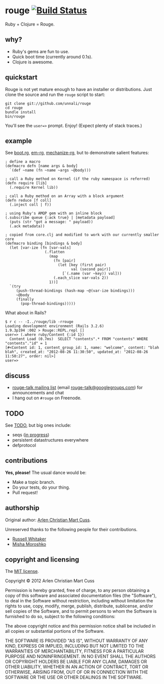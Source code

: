 # rouge [![Build Status](https://secure.travis-ci.org/unnali/rouge.png)](http://travis-ci.org/unnali/rouge)

Ruby + Clojure = Rouge.

## why?

* Ruby's gems are fun to use.
* Quick boot time (currently around 0.1s).
* Clojure is awesome.

## quickstart

Rouge is not yet mature enough to have an installer or distributions.  Just
clone the source and run the `rouge` script to start:

    git clone git://github.com/unnali/rouge
    cd rouge
    bundle install
    bin/rouge

You'll see the `user=>` prompt.  Enjoy!  (Expect plenty of stack traces.)

## example

See [boot.rg](https://github.com/unnali/rouge/blob/master/lib/boot.rg),
[em-rg](https://github.com/unnali/em-rg),
[mechanize-rg](https://github.com/unnali/mechanize-rg), but to demonstrate
salient features:

    ; define a macro
    (defmacro defn [name args & body]
      `(def ~name (fn ~name ~args ~@body)))

    ; call a Ruby method on Kernel (if the ruby namespace is referred)
    (defn require [lib]
      (.require Kernel lib))

    ; call a Ruby method on an Array with a block argument
    (defn reduce [f coll]
      (.inject coll | f))

    ; using Ruby's AMQP gem with an inline block
    (.subscribe queue {:ack true} | [metadata payload]
      (puts (str "got a message: " payload))
      (.ack metadata))

    ; copied from core.clj and modified to work with our currently smaller core
    (defmacro binding [bindings & body]
      (let [var-ize (fn [var-vals]
                      (.flatten
                        (map
                          (fn [pair]
                            (let [key (first pair)
                                  val (second pair)]
                              [`(.name (var ~key)) val]))
                          (.each_slice var-vals 2))
                        1))]
      `(try
         (push-thread-bindings (hash-map ~@(var-ize bindings)))
         ~@body
         (finally
           (pop-thread-bindings)))))

What about in Rails?

    $ r c -- -I../rouge/lib -rrouge
    Loading development environment (Rails 3.2.6)
    1.9.3p194 :002 > Rouge::REPL.repl []
    user=> (.where ruby/Content {:id 1})
      Content Load (0.7ms)  SELECT "contents".* FROM "contents" WHERE "contents"."id" = 1
    [#<Content id: 1, content_group_id: 1, name: "welcome", content: "blah blah", created_at: "2012-08-26 11:30:50", updated_at: "2012-08-26 11:50:27", order: nil>]
    user=>

## discuss

* [rouge-talk mailing list](https://groups.google.com/forum/#!forum/rouge-talk) (email <rouge-talk@googlegroups.com>) for announcements and chat
* I hang out on `#rouge` on Freenode.

## TODO

See [TODO](https://github.com/unnali/rouge/blob/master/TODO), but big ones
include:

* seqs ([in progress](https://github.com/unnali/rouge/pull/3))
* persistent datastructures everywhere
* defprotocol

## contributions

**Yes, please!**  The usual dance would be:

* Make a topic branch.
* Do your tests, do your thing.
* Pull request!

## authorship

Original author: [Arlen Christian Mart Cuss](https://github.com/unnali).

Unreserved thanks to the following people for their contributions.

* [Russell Whitaker](https://github.com/russellwhitaker)
* [Misha Moroshko](https://github.com/moroshko)

## copyright and licensing

The [MIT license](http://opensource.org/licenses/MIT).

Copyright &copy; 2012 Arlen Christian Mart Cuss

Permission is hereby granted, free of charge, to any person obtaining a copy of
this software and associated documentation files (the "Software"), to deal in
the Software without restriction, including without limitation the rights to
use, copy, modify, merge, publish, distribute, sublicense, and/or sell copies
of the Software, and to permit persons to whom the Software is furnished to do
so, subject to the following conditions:

The above copyright notice and this permission notice shall be included in all
copies or substantial portions of the Software.

THE SOFTWARE IS PROVIDED "AS IS", WITHOUT WARRANTY OF ANY KIND, EXPRESS OR
IMPLIED, INCLUDING BUT NOT LIMITED TO THE WARRANTIES OF MERCHANTABILITY,
FITNESS FOR A PARTICULAR PURPOSE AND NONINFRINGEMENT. IN NO EVENT SHALL THE
AUTHORS OR COPYRIGHT HOLDERS BE LIABLE FOR ANY CLAIM, DAMAGES OR OTHER
LIABILITY, WHETHER IN AN ACTION OF CONTRACT, TORT OR OTHERWISE, ARISING FROM,
OUT OF OR IN CONNECTION WITH THE SOFTWARE OR THE USE OR OTHER DEALINGS IN THE
SOFTWARE.
